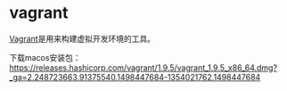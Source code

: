 # vagrant

[Vagrant](https://www.vagrantup.com/)是用来构建虚拟开发环境的工具。

下载macos安装包：
https://releases.hashicorp.com/vagrant/1.9.5/vagrant_1.9.5_x86_64.dmg?_ga=2.248723663.91375540.1498447684-1354021762.1498447684

